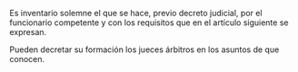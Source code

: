 Es inventario solemne el que se hace, previo decreto judicial, por el funcionario competente y con los requisitos que en el artículo siguiente se expresan.

Pueden decretar su formación los jueces árbitros en los asuntos de que conocen.